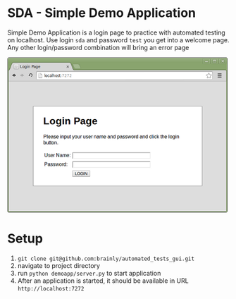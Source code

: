 SDA - Simple Demo Application
=============================

Simple Demo Application is a login page to practice with automated testing on localhost.
Use login ``sda`` and password ``test`` you get into a welcome page.
Any other login/password combination will bring an error page

![Screenshot](demoapp.png)

Setup
=====
1. `git clone git@github.com:brainly/automated_tests_gui.git`
2. navigate to project directory
3. run `python demoapp/server.py` to start application
4. After an application is started, it should be available in URL `http://localhost:7272`
